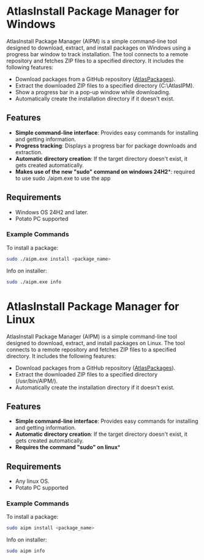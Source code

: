 # AtlasInstall Package Manager for Windows

AtlasInstall Package Manager (AIPM) is a simple command-line tool designed to download, extract, and install packages on Windows using a progress bar window to track installation. The tool connects to a remote repository and fetches ZIP files to a specified directory. It includes the following features:

- Download packages from a GitHub repository ([AtlasPackages](https://github.com/NanoSoftDevTeam/AtlasPackageManager)).
- Extract the downloaded ZIP files to a specified directory (C:\AtlasIPM).
- Show a progress bar in a pop-up window while downloading.
- Automatically create the installation directory if it doesn't exist.

## Features

- **Simple command-line interface**: Provides easy commands for installing and getting information.
- **Progress tracking**: Displays a progress bar for package downloads and extraction.
- **Automatic directory creation**: If the target directory doesn't exist, it gets created automatically.
- **Makes use of the new "sudo" command on windows 24H2***: required to use sudo ./aipm.exe to use the app
  
## Requirements

- Windows OS 24H2 and later.
- Potato PC supported

### Example Commands

To install a package:

```bash
sudo ./aipm.exe install <package_name>
```

Info on installer:
```bash
sudo ./aipm.exe info
```


# AtlasInstall Package Manager for Linux

AtlasInstall Package Manager (AIPM) is a simple command-line tool designed to download, extract, and install packages on Linux. The tool connects to a remote repository and fetches ZIP files to a specified directory. It includes the following features:

- Download packages from a GitHub repository ([AtlasPackages](https://github.com/NanoSoftDevTeam/AtlasPackageManager)).
- Extract the downloaded ZIP files to a specified directory (/usr/bin/AIPM/).
- Automatically create the installation directory if it doesn't exist.

## Features

- **Simple command-line interface**: Provides easy commands for installing and getting information.
- **Automatic directory creation**: If the target directory doesn't exist, it gets created automatically.
- **Requires the command "sudo" on linux***
  
## Requirements

- Any linux OS.
- Potato PC supported

### Example Commands

To install a package:

```bash
sudo aipm install <package_name>
```

Info on installer:
```bash
sudo aipm info
```

